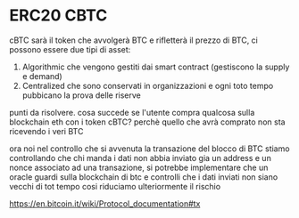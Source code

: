 # ERC20 CBTC
 cBTC sarà il token che avvolgerà BTC e rifletterà il prezzo di BTC, ci possono essere due tipi di asset:
 1. Algorithmic che vengono gestiti dai smart contract (gestiscono la supply e demand)
 2. Centralized che sono conservati in organizzazioni e ogni toto tempo pubbicano la prova delle riserve 


punti da risolvere.
cosa succede se l'utente compra qualcosa sulla blockchain eth con i token cBTC? perchè quello che avrà comprato 
non sta ricevendo i veri BTC 

ora noi nel controllo che si avvenuta la transazione del blocco di BTC stiamo controllando che 
chi manda i dati non abbia inviato gia un address e un nonce associato ad una transazione, si potrebbe implementare che 
un oracle guardi sulla blockchain di btc e controlli che i dati inviati non siano vecchi di tot tempo cosi 
riduciamo ulteriormente il rischio 


https://en.bitcoin.it/wiki/Protocol_documentation#tx